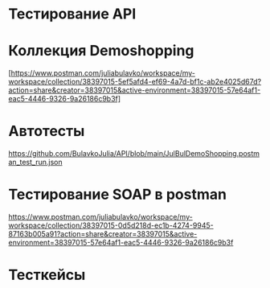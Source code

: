 # Тестирование API
# Коллекция Demoshopping
[https://www.postman.com/juliabulavko/workspace/my-workspace/collection/38397015-5ef5afd4-ef69-4a7d-bf1c-ab2e4025d67d?action=share&creator=38397015&active-environment=38397015-57e64af1-eac5-4446-9326-9a26186c9b3f]
# Автотесты
https://github.com/BulavkoJulia/API/blob/main/JulBulDemoShopping.postman_test_run.json
# Тестирование SOAP в postman 
https://www.postman.com/juliabulavko/workspace/my-workspace/collection/38397015-0d5d218d-ec1b-4274-9945-87163b005a91?action=share&creator=38397015&active-environment=38397015-57e64af1-eac5-4446-9326-9a26186c9b3f
# Тесткейсы 
